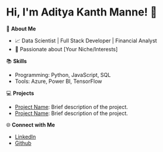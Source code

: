 # Hi, I'm Aditya Kanth Manne! 👋

🚀 **About Me**
- 📈 Data Scientist | Full Stack Developer | Financial Analyst
- 🌟 Passionate about [Your Niche/Interests]

📚 **Skills**
- Programming: Python, JavaScript, SQL
- Tools: Azure, Power BI, TensorFlow

💻 **Projects**
- [Project Name](link): Brief description of the project.
- [Project Name](link): Brief description of the project.

🌐 **Connect with Me**
- [LinkedIn](https://www.linkedin.com/in/adityakanthmanne/)
- [Github]((https://github.com/AdityaKanthManne))
